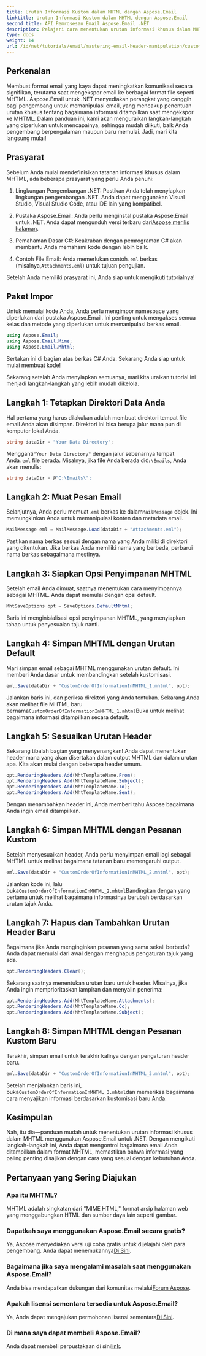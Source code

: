 ```yaml
---
title: Urutan Informasi Kustom dalam MHTML dengan Aspose.Email
linktitle: Urutan Informasi Kustom dalam MHTML dengan Aspose.Email
second_title: API Pemrosesan Email Aspose.Email .NET
description: Pelajari cara menentukan urutan informasi khusus dalam MHTML menggunakan Aspose.Email untuk .NET dalam tutorial langkah demi langkah ini.
type: docs
weight: 14
url: /id/net/tutorials/email/mastering-email-header-manipulation/custom-order-of-information-in-mhtml/
---
```

## Perkenalan

Membuat format email yang kaya dapat meningkatkan komunikasi secara signifikan, terutama saat mengekspor email ke berbagai format file seperti MHTML. Aspose.Email untuk .NET menyediakan perangkat yang canggih bagi pengembang untuk memanipulasi email, yang mencakup penentuan urutan khusus tentang bagaimana informasi ditampilkan saat mengekspor ke MHTML. Dalam panduan ini, kami akan menguraikan langkah-langkah yang diperlukan untuk mencapainya, sehingga mudah diikuti, baik Anda pengembang berpengalaman maupun baru memulai. Jadi, mari kita langsung mulai!

## Prasyarat

Sebelum Anda mulai mendefinisikan tatanan informasi khusus dalam MHTML, ada beberapa prasyarat yang perlu Anda penuhi:

1. Lingkungan Pengembangan .NET: Pastikan Anda telah menyiapkan lingkungan pengembangan .NET. Anda dapat menggunakan Visual Studio, Visual Studio Code, atau IDE lain yang kompatibel.

2.  Pustaka Aspose.Email: Anda perlu menginstal pustaka Aspose.Email untuk .NET. Anda dapat mengunduh versi terbaru dari[Aspose merilis halaman](https://releases.aspose.com/email/net/).

3. Pemahaman Dasar C#: Keakraban dengan pemrograman C# akan membantu Anda memahami kode dengan lebih baik.

4.  Contoh File Email: Anda memerlukan contoh`.eml` berkas (misalnya,`Attachments.eml`) untuk tujuan pengujian.

Setelah Anda memiliki prasyarat ini, Anda siap untuk mengikuti tutorialnya!

## Paket Impor

Untuk memulai kode Anda, Anda perlu mengimpor namespace yang diperlukan dari pustaka Aspose.Email. Ini penting untuk mengakses semua kelas dan metode yang diperlukan untuk memanipulasi berkas email.

```csharp
using Aspose.Email;
using Aspose.Email.Mime;
using Aspose.Email.Mhtml;
```

Sertakan ini di bagian atas berkas C# Anda. Sekarang Anda siap untuk mulai membuat kode!

Sekarang setelah Anda menyiapkan semuanya, mari kita uraikan tutorial ini menjadi langkah-langkah yang lebih mudah dikelola.

## Langkah 1: Tetapkan Direktori Data Anda

Hal pertama yang harus dilakukan adalah membuat direktori tempat file email Anda akan disimpan. Direktori ini bisa berupa jalur mana pun di komputer lokal Anda.

```csharp
string dataDir = "Your Data Directory";
```

 Mengganti`"Your Data Directory"` dengan jalur sebenarnya tempat Anda`.eml` file berada. Misalnya, jika file Anda berada di`C:\Emails`, Anda akan menulis:

```csharp
string dataDir = @"C:\Emails\";
```

## Langkah 2: Muat Pesan Email

Selanjutnya, Anda perlu memuat`.eml` berkas ke dalam`MailMessage` objek. Ini memungkinkan Anda untuk memanipulasi konten dan metadata email.

```csharp
MailMessage eml = MailMessage.Load(dataDir + "Attachments.eml");
```

Pastikan nama berkas sesuai dengan nama yang Anda miliki di direktori yang ditentukan. Jika berkas Anda memiliki nama yang berbeda, perbarui nama berkas sebagaimana mestinya.

## Langkah 3: Siapkan Opsi Penyimpanan MHTML

Setelah email Anda dimuat, saatnya menentukan cara menyimpannya sebagai MHTML. Anda dapat memulai dengan opsi default.

```csharp
MhtSaveOptions opt = SaveOptions.DefaultMhtml;
```

Baris ini menginisialisasi opsi penyimpanan MHTML, yang menyiapkan tahap untuk penyesuaian tajuk nanti.

## Langkah 4: Simpan MHTML dengan Urutan Default

Mari simpan email sebagai MHTML menggunakan urutan default. Ini memberi Anda dasar untuk membandingkan setelah kustomisasi.

```csharp
eml.Save(dataDir + "CustomOrderOfInformationInMHTML_1.mhtml", opt);
```

 Jalankan baris ini, dan periksa direktori yang Anda tentukan. Sekarang Anda akan melihat file MHTML baru bernama`CustomOrderOfInformationInMHTML_1.mhtml`Buka untuk melihat bagaimana informasi ditampilkan secara default.

## Langkah 5: Sesuaikan Urutan Header

Sekarang tibalah bagian yang menyenangkan! Anda dapat menentukan header mana yang akan disertakan dalam output MHTML dan dalam urutan apa. Kita akan mulai dengan beberapa header umum.

```csharp
opt.RenderingHeaders.Add(MhtTemplateName.From);
opt.RenderingHeaders.Add(MhtTemplateName.Subject);
opt.RenderingHeaders.Add(MhtTemplateName.To);
opt.RenderingHeaders.Add(MhtTemplateName.Sent);
```

Dengan menambahkan header ini, Anda memberi tahu Aspose bagaimana Anda ingin email ditampilkan.

## Langkah 6: Simpan MHTML dengan Pesanan Kustom

Setelah menyesuaikan header, Anda perlu menyimpan email lagi sebagai MHTML untuk melihat bagaimana tatanan baru memengaruhi output.

```csharp
eml.Save(dataDir + "CustomOrderOfInformationInMHTML_2.mhtml", opt);
```

 Jalankan kode ini, lalu buka`CustomOrderOfInformationInMHTML_2.mhtml`Bandingkan dengan yang pertama untuk melihat bagaimana informasinya berubah berdasarkan urutan tajuk Anda.

## Langkah 7: Hapus dan Tambahkan Urutan Header Baru

Bagaimana jika Anda menginginkan pesanan yang sama sekali berbeda? Anda dapat memulai dari awal dengan menghapus pengaturan tajuk yang ada.

```csharp
opt.RenderingHeaders.Clear();
```

Sekarang saatnya menentukan urutan baru untuk header. Misalnya, jika Anda ingin memprioritaskan lampiran dan menyalin penerima:

```csharp
opt.RenderingHeaders.Add(MhtTemplateName.Attachments);
opt.RenderingHeaders.Add(MhtTemplateName.Cc);
opt.RenderingHeaders.Add(MhtTemplateName.Subject);
```

## Langkah 8: Simpan MHTML dengan Pesanan Kustom Baru

Terakhir, simpan email untuk terakhir kalinya dengan pengaturan header baru.

```csharp
eml.Save(dataDir + "CustomOrderOfInformationInMHTML_3.mhtml", opt);
```

 Setelah menjalankan baris ini, buka`CustomOrderOfInformationInMHTML_3.mhtml`dan memeriksa bagaimana cara menyajikan informasi berdasarkan kustomisasi baru Anda.

## Kesimpulan

Nah, itu dia—panduan mudah untuk menentukan urutan informasi khusus dalam MHTML menggunakan Aspose.Email untuk .NET. Dengan mengikuti langkah-langkah ini, Anda dapat mengontrol bagaimana email Anda ditampilkan dalam format MHTML, memastikan bahwa informasi yang paling penting disajikan dengan cara yang sesuai dengan kebutuhan Anda. 

## Pertanyaan yang Sering Diajukan

### Apa itu MHTML?
MHTML adalah singkatan dari "MIME HTML," format arsip halaman web yang menggabungkan HTML dan sumber daya lain seperti gambar.

### Dapatkah saya menggunakan Aspose.Email secara gratis?
 Ya, Aspose menyediakan versi uji coba gratis untuk dijelajahi oleh para pengembang. Anda dapat menemukannya[Di Sini](https://releases.aspose.com/).

### Bagaimana jika saya mengalami masalah saat menggunakan Aspose.Email?
 Anda bisa mendapatkan dukungan dari komunitas melalui[Forum Aspose](https://forum.aspose.com/c/email/12/).

### Apakah lisensi sementara tersedia untuk Aspose.Email?
 Ya, Anda dapat mengajukan permohonan lisensi sementara[Di Sini](https://purchase.aspose.com/temporary-license/).

### Di mana saya dapat membeli Aspose.Email?
 Anda dapat membeli perpustakaan di sini[link](https://purchase.aspose.com/buy).